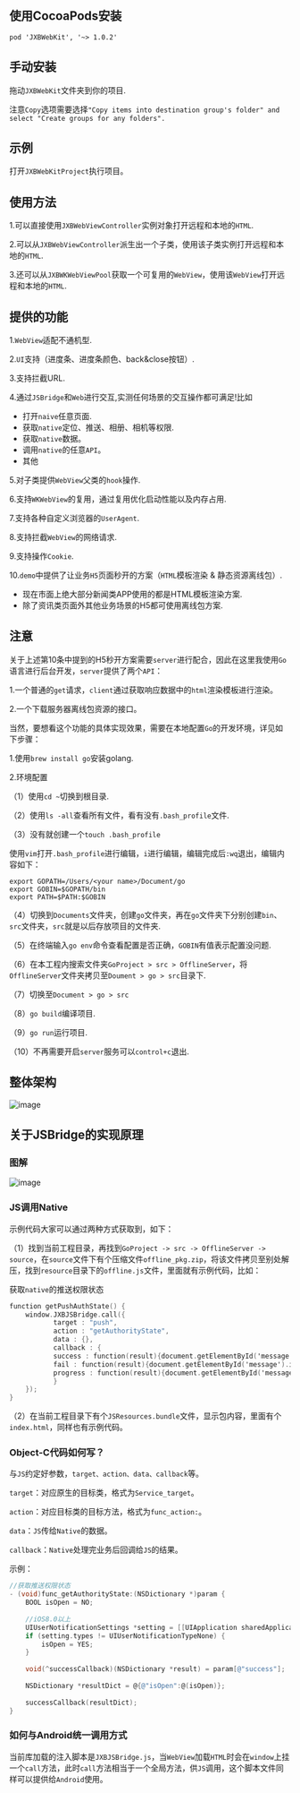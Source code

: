 
## 使用CocoaPods安装

```
pod 'JXBWebKit', '~> 1.0.2'
```



## 手动安装

拖动`JXBWebKit`文件夹到你的项目.

注意`Copy`选项需要选择`"Copy items into destination group's folder" and select "Create groups for any folders".`



## 示例

打开`JXBWebKitProject`执行项目。



## 使用方法

1.可以直接使用`JXBWebViewController`实例对象打开远程和本地的`HTML`.

2.可以从`JXBWebViewController`派生出一个子类，使用该子类实例打开远程和本地的`HTML`.

3.还可以从`JXBWKWebViewPool`获取一个可复用的`WebView`，使用该`WebView`打开远程和本地的`HTML`.



## 提供的功能

1.`WebView`适配不通机型.

2.`UI`支持（进度条、进度条颜色、back&close按钮）.

3.支持拦截URL.

4.通过`JSBridge`和`Web`进行交互,实测任何场景的交互操作都可满足!比如

- 打开`naive`任意页面.
- 获取`native`定位、推送、相册、相机等权限.
- 获取`native`数据。
- 调用`native`的任意`API`。
- 其他

5.对子类提供`WebView`父类的`hook`操作.

6.支持`WKWebView`的复用，通过复用优化启动性能以及内存占用.

7.支持各种自定义浏览器的`UserAgent`.

8.支持拦截`WebView`的网络请求.

9.支持操作`Cookie`.

10.`demo`中提供了让业务`H5`页面秒开的方案（`HTML`模板渲染 & 静态资源离线包）.

- 现在市面上绝大部分新闻类APP使用的都是HTML模板渲染方案.
- 除了资讯类页面外其他业务场景的H5都可使用离线包方案.



## 注意

关于上述第10条中提到的H5秒开方案需要`server`进行配合，因此在这里我使用`Go`语言进行后台开发，`server`提供了两个`API`：

1.一个普通的`get`请求，`client`通过获取响应数据中的`html`渲染模板进行渲染。

2.一个下载服务器离线包资源的接口。

当然，要想看这个功能的具体实现效果，需要在本地配置`Go`的开发环境，详见如下步骤：

1.使用`brew install go`安装golang.

2.环境配置

（1）使用`cd ~`切换到根目录.

（2）使用`ls -all`查看所有文件，看有没有`.bash_profile`文件.

（3）没有就创建一个`touch .bash_profile`

使用`vim`打开`.bash_profile`进行编辑，`i`进行编辑，编辑完成后`:wq`退出，编辑内容如下：

````
export GOPATH=/Users/<your name>/Document/go
export GOBIN=$GOPATH/bin
export PATH=$PATH:$GOBIN
````

（4）切换到`Documents`文件夹，创建`go`文件夹，再在`go`文件夹下分别创建`bin`、`src`文件夹，`src`就是以后存放项目的文件夹.

（5）在终端输入`go env`命令查看配置是否正确，`GOBIN`有值表示配置没问题.

（6）在本工程内搜索文件夹`GoProject > src > OfflineServer`，将`OfflineServer`文件夹拷贝至`Doument > go > src`目录下.

（7）切换至`Document > go > src`

（8）`go build`编译项目.

（9）`go run`运行项目.

（10）不再需要开启`server`服务可以`control+c`退出.



## 整体架构

![image](https://github.com/xiubojin/JXBWebKit/blob/master/doc_imgs/share01.png)



## 关于JSBridge的实现原理

### 图解

![image](https://github.com/xiubojin/JXBWebKit/blob/master/doc_imgs/share02.png)



### JS调用Native

示例代码大家可以通过两种方式获取到，如下：

（1）找到当前工程目录，再找到`GoProject -> src -> OfflineServer -> source`，在`source`文件下有个压缩文件`offline_pkg.zip`，将该文件拷贝至别处解压，找到`resource`目录下的`offline.js`文件，里面就有示例代码，比如：

获取`native`的推送权限状态

```objective-c
function getPushAuthState() {
    window.JXBJSBridge.call({
           target : "push",
           action : "getAuthorityState",
           data : {},
           callback : {
           success : function(result){document.getElementById('message').innerHTML = result;},
           fail : function(result){document.getElementById('message').innerHTML = result;},
           progress : function(result){document.getElementById('message').innerHTML = result;},
           }
	});
}
```

（2）在当前工程目录下有个`JSResources.bundle`文件，显示包内容，里面有个`index.html`，同样也有示例代码。



### Object-C代码如何写？

与`JS`约定好参数，`target、action、data、callback`等。

`target`：对应原生的目标类，格式为`Service_target`。

`action`：对应目标类的目标方法，格式为`func_action:`。

`data`：`JS`传给`Native`的数据。

`callback`：`Native`处理完业务后回调给`JS`的结果。

示例：

```objective-c
//获取推送权限状态
- (void)func_getAuthorityState:(NSDictionary *)param {
    BOOL isOpen = NO;
    
    //iOS8.0以上
    UIUserNotificationSettings *setting = [[UIApplication sharedApplication] currentUserNotificationSettings];
    if (setting.types != UIUserNotificationTypeNone) {
        isOpen = YES;
    }
    
    void(^successCallback)(NSDictionary *result) = param[@"success"];
    
    NSDictionary *resultDict = @{@"isOpen":@(isOpen)};
    
    successCallback(resultDict);
}
```

### 如何与Android统一调用方式

当前库加载的注入脚本是`JXBJSBridge.js`，当`WebView`加载`HTML`时会在`window`上挂一个`call`方法，此时`call`方法相当于一个全局方法，供`JS`调用，这个脚本文件同样可以提供给`Android`使用。